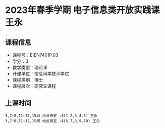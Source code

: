 # 2023年春季学期 电子信息类开放实践课 王永






## 课程信息

- 课程号：EIEN7401P.03
- 学分：3
- 教学类型：理论课
- 开课单位：信息科学技术学院
- 课程类别：博士
- 课程层次：研究生课程

## 上课时间

```
3,7~8,11~12,15周 地点待定 :4(1,2,3,4,5) 王永
3,7~8,11~12,15周 地点待定 :4(6,7,8,9,10) 王永
```

